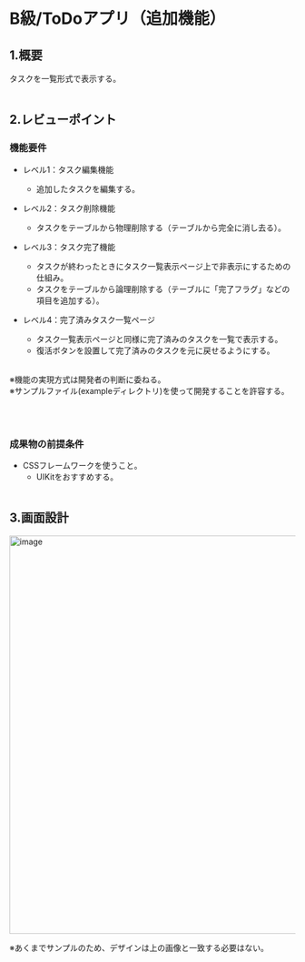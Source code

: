 # B級/ToDoアプリ（追加機能）

## 1.概要
タスクを一覧形式で表示する。
<br><br>

## 2.レビューポイント
### 機能要件
- レベル1：タスク編集機能
  - 追加したタスクを編集する。
  
- レベル2：タスク削除機能
  - タスクをテーブルから物理削除する（テーブルから完全に消し去る）。

- レベル3：タスク完了機能
  - タスクが終わったときにタスク一覧表示ページ上で非表示にするための仕組み。
  - タスクをテーブルから論理削除する（テーブルに「完了フラグ」などの項目を追加する）。

- レベル4：完了済みタスク一覧ページ
  - タスク一覧表示ページと同様に完了済みのタスクを一覧で表示する。
  - 復活ボタンを設置して完了済みのタスクを元に戻せるようにする。

<br>
※機能の実現方式は開発者の判断に委ねる。<br>
※サンプルファイル(exampleディレクトリ)を使って開発することを許容する。

<br><br>

### 成果物の前提条件
- CSSフレームワークを使うこと。
  - UIKitをおすすめする。
<br><br>


## 3.画面設計
<img width="700" alt="image" src="https://github.com/ppf-academy/class-b-02-02/blob/main/todo_app_layoutmap2.png">

※あくまでサンプルのため、デザインは上の画像と一致する必要はない。
